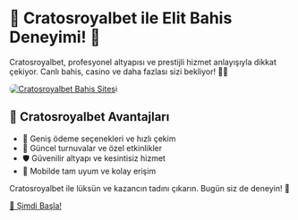 <h1>👑 Cratosroyalbet ile Elit Bahis Deneyimi! 💼</h1>
<p>Cratosroyalbet, profesyonel altyapısı ve prestijli hizmet anlayışıyla dikkat çekiyor. Canlı bahis, casino ve daha fazlası sizi bekliyor! 🎰✨</p>
<a href="https://cutt.ly/Cratos2025-giris" title="Cratosroyalbet Giriş">
    <img src="https://i.ibb.co/5K7Ks6w/zzzz3.gif" alt="Cratosroyalbet Bahis Sitesi" style="max-width:100%; height:auto; border-radius:8px;">
</a>
<h2>📌 Cratosroyalbet Avantajları</h2>
<ul>
    <li>💸 Geniş ödeme seçenekleri ve hızlı çekim</li>
    <li>🎯 Güncel turnuvalar ve özel etkinlikler</li>
    <li>🛡️ Güvenilir altyapı ve kesintisiz hizmet</li>
    <li>📲 Mobilde tam uyum ve kolay erişim</li>
</ul>
<p>Cratosroyalbet ile lüksün ve kazancın tadını çıkarın. Bugün siz de deneyin! 💎</p>
<a href="https://cutt.ly/Cratos2025-giris" class="join-button">🚀 Şimdi Başla!</a>
